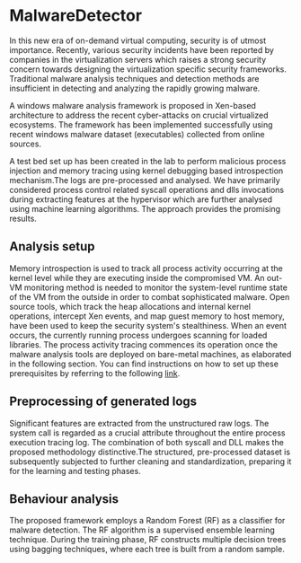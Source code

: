 # MalwareDetector

In this new era of on-demand virtual computing, security is of utmost importance. Recently, various security incidents have been reported by companies in the virtualization servers which raises a strong security concern towards designing the virtualization specific security frameworks. Traditional malware analysis techniques and detection methods are insufficient in detecting and analyzing the rapidly growing malware.

A windows malware analysis framework is proposed in Xen-based architecture to address the recent cyber-attacks on crucial virtualized ecosystems. The framework has been implemented successfully using recent windows malware dataset (executables) collected from online sources. 

A test bed set up has been created in the lab to perform malicious process injection and memory tracing using kernel debugging based introspection mechanism.The logs are pre-processed and analysed. We have primarily considered process control related syscall operations and dlls invocations during extracting features at the hypervisor which are further analysed using machine learning algorithms. The approach provides the promising results.

## Analysis setup

Memory introspection is used to track all process activity occurring at the kernel level while they are executing inside the compromised VM. An out-VM monitoring method is needed to monitor the system-level runtime state of the VM from the outside in order to combat sophisticated malware. Open source tools, which track the heap allocations and internal kernel operations, intercept Xen events, and map guest memory to host memory, have been used to keep the security system's stealthiness. When an event occurs, the currently running process undergoes scanning for loaded libraries. The process activity tracing commences its operation once the malware analysis tools are deployed on bare-metal machines, as elaborated in the following section. You can find instructions on how to set up these prerequisites by referring to the following [link](https://github.com/acsr-du/analysisEnvironmentV0.1.git).

## Preprocessing of generated logs

Significant features are extracted from the unstructured raw logs. The system call is regarded as a crucial attribute throughout the entire process execution tracing log. The combination of both syscall and DLL makes the proposed methodology distinctive.The structured, pre-processed dataset is subsequently subjected to further cleaning and standardization, preparing it for the learning and testing phases.

## Behaviour analysis
The proposed framework employs a Random Forest (RF) as a classifier for malware detection. The RF algorithm is a supervised ensemble learning technique. During the training phase, RF constructs multiple decision trees using bagging techniques, where each tree is built from a random sample. 

